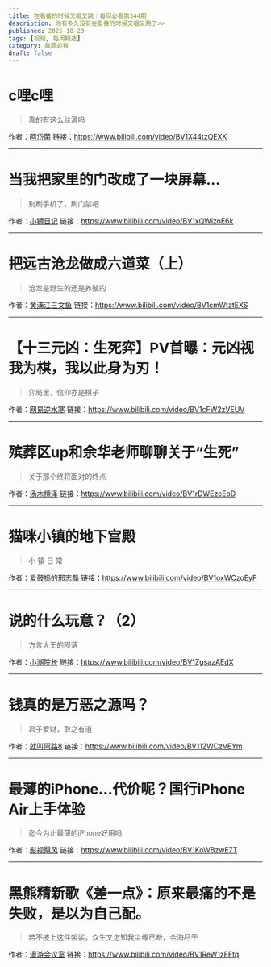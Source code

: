 ```yaml
---
title: 在看番的时候又唱又跳｜每周必看第344期
description: 你有多久没有在看番的时候又唱又跳了>>
published: 2025-10-23
tags: [视频, 每周精选]
category: 每周必看
draft: false
---
```


# c哩c哩
> 真的有这么丝滑吗

作者：[阿岱菌](https://space.bilibili.com/330485201)
链接：https://www.bilibili.com/video/BV1X44tzQEXK

---

# 当我把家里的门改成了一块屏幕...
> 别刷手机了，刷门禁吧

作者：[小狮日记](https://space.bilibili.com/444728505)
链接：https://www.bilibili.com/video/BV1xQWizoE6k

---

# 把远古沧龙做成六道菜（上）
> 沧龙是野生的还是养殖的

作者：[黄浦江三文鱼](https://space.bilibili.com/702277711)
链接：https://www.bilibili.com/video/BV1cmWtztEXS

---

# 【十三元凶：生死弈】PV首曝：元凶视我为棋，我以此身为刃！
> 弈局里，信仰亦是棋子

作者：[网易逆水寒](https://space.bilibili.com/21619102)
链接：https://www.bilibili.com/video/BV1cFW2zVEUV

---

# 殡葬区up和余华老师聊聊关于“生死”
> 关于那个终将面对的终点

作者：[汤木檀泽](https://space.bilibili.com/86205301)
链接：https://www.bilibili.com/video/BV1rDWEzeEbD

---

# 猫咪小镇的地下宫殿
> 小 镇 日 常

作者：[爱鼓捣的邢志磊](https://space.bilibili.com/295993972)
链接：https://www.bilibili.com/video/BV1oxWCzoEyP

---

# 说的什么玩意？（2）
> 方言大王的陨落

作者：[小潮院长](https://space.bilibili.com/5970160)
链接：https://www.bilibili.com/video/BV1ZgsazAEdX

---

# 钱真的是万恶之源吗？
> 君子爱财，取之有道

作者：[就叫阿路8](https://space.bilibili.com/12562611)
链接：https://www.bilibili.com/video/BV112WCzVEYm

---

# 最薄的iPhone...代价呢？国行iPhone Air上手体验
> 迄今为止最薄的iPhone好用吗

作者：[影视飓风](https://space.bilibili.com/946974)
链接：https://www.bilibili.com/video/BV1KoWBzwE7T

---

# 黑熊精新歌《差一点》：原来最痛的不是失败，是以为自己配。
> 若不披上这件袈裟，众生又怎知我尘缘已断，金海尽干

作者：[漫游会议室](https://space.bilibili.com/204476654)
链接：https://www.bilibili.com/video/BV1ReW1zFEtq

